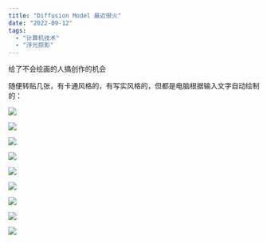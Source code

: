 ```yaml
---
title: "Diffusion Model 最近很火"
date: "2022-09-12"
tags: 
  - "计算机技术"
  - "浮光掠影"
---
```


给了不会绘画的人搞创作的机会

随便转贴几张，有卡通风格的，有写实风格的，但都是电脑根据输入文字自动绘制的：

![](image-9.png)

![](image-8.png)

![](image-5.png)

![](image-3.png)

![](image-2.png)

![](image.png)

![](image-4.png)

![](image-6.png)

![](image-7.png)

